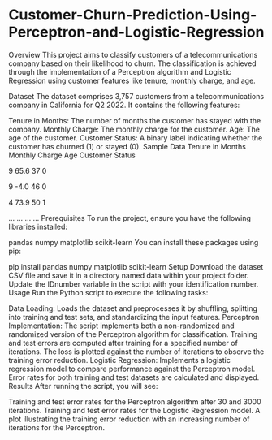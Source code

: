 # Customer-Churn-Prediction-Using-Perceptron-and-Logistic-Regression
Overview
This project aims to classify customers of a telecommunications company based on their likelihood to churn. The classification is achieved through the implementation of a Perceptron algorithm and Logistic Regression using customer features like tenure, monthly charge, and age.

Dataset
The dataset comprises 3,757 customers from a telecommunications company in California for Q2 2022. It contains the following features:

Tenure in Months: The number of months the customer has stayed with the company.
Monthly Charge: The monthly charge for the customer.
Age: The age of the customer.
Customer Status: A binary label indicating whether the customer has churned (1) or stayed (0).
Sample Data
Tenure in Months	Monthly Charge	Age	Customer Status

9    	65.6	    37    	0

9	    -4.0	    46    	0

4	    73.9	    50	    1

...	...	...	...
Prerequisites
To run the project, ensure you have the following libraries installed:

pandas
numpy
matplotlib
scikit-learn
You can install these packages using pip:

pip install pandas numpy matplotlib scikit-learn
Setup
Download the dataset CSV file and save it in a directory named data within your project folder.
Update the IDnumber variable in the script with your identification number.
Usage
Run the Python script to execute the following tasks:

Data Loading: Loads the dataset and preprocesses it by shuffling, splitting into training and test sets, and standardizing the input features.
Perceptron Implementation:
The script implements both a non-randomized and randomized version of the Perceptron algorithm for classification.
Training and test errors are computed after training for a specified number of iterations.
The loss is plotted against the number of iterations to observe the training error reduction.
Logistic Regression:
Implements a logistic regression model to compare performance against the Perceptron model.
Error rates for both training and test datasets are calculated and displayed.
Results
After running the script, you will see:

Training and test error rates for the Perceptron algorithm after 30 and 3000 iterations.
Training and test error rates for the Logistic Regression model.
A plot illustrating the training error reduction with an increasing number of iterations for the Perceptron.
